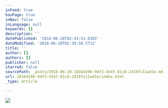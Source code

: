 ```yaml
---
inFeed: true
hasPage: true
inNav: false
inLanguage: null
keywords: []
description: ''
datePublished: '2016-06-28T02:43:53.030Z'
dateModified: '2016-06-28T02:39:58.571Z'
title: ''
author: []
authors: []
publisher: null
starred: false
sourcePath: _posts/2016-06-28-18164286-94f3-454f-81c8-2416fc11ad1e.md
url: 18164286-94f3-454f-81c8-2416fc11ad1e/index.html
_type: Article

---
```

![](https://the-grid-user-content.s3-us-west-2.amazonaws.com/5f641c13-4dce-4ab7-95e6-34f4568dd184.jpg)